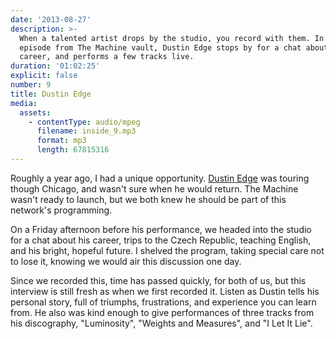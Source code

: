 ```yaml
---
date: '2013-08-27'
description: >-
  When a talented artist drops by the studio, you record with them. In this
  episode from The Machine vault, Dustin Edge stops by for a chat about his
  career, and performs a few tracks live.
duration: '01:02:25'
explicit: false
number: 9
title: Dustin Edge
media:
  assets:
    - contentType: audio/mpeg
      filename: inside_9.mp3
      format: mp3
      length: 67815316
---
```

Roughly a year ago, I had a unique opportunity. [Dustin Edge](http://dustinedge.com) was touring though Chicago, and wasn't sure when he would return. The Machine wasn't ready to launch, but we both knew he should be part of this network's programming.

On a Friday afternoon before his performance, we headed into the studio for a chat about his career, trips to the Czech Republic, teaching English, and his bright, hopeful future. I shelved the program, taking special care not to lose it, knowing we would air this discussion one day.

Since we recorded this, time has passed quickly, for both of us, but this interview is still fresh as when we first recorded it. Listen as Dustin tells his personal story, full of triumphs, frustrations, and experience you can learn from. He also was kind enough to give performances of three tracks from his discography, "Luminosity", "Weights and Measures", and "I Let It Lie".
